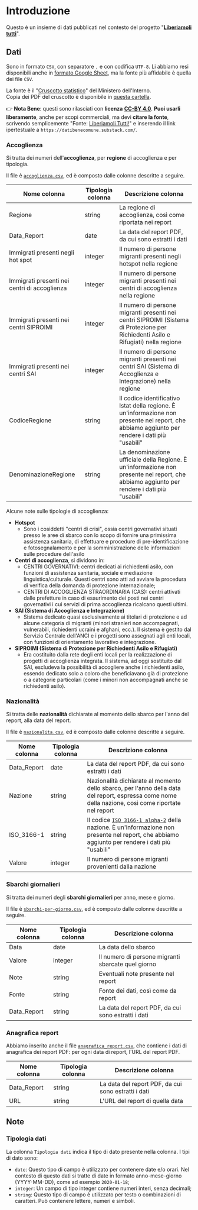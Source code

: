 # Introduzione

Questo è un insieme di dati pubblicati nel contesto del progetto "[**Liberiamoli tutti**](https://datibenecomune.substack.com/about)".

## Dati

Sono in formato `CSV`, con separatore `,` e con codifica `UTF-8`. Li abbiamo resi disponibili anche in [formato Google Sheet](https://docs.google.com/spreadsheets/d/1dNlByw2cMoqGorp4zPN6OULtG_jVRCe5xpl0YdKJxFE/edit?usp=sharing), ma la fonte più affidabile è quella dei file `CSV`.

La fonte è il "[Cruscotto statistico](http://www.libertaciviliimmigrazione.dlci.interno.gov.it/it/documentazione/statistica/cruscotto-statistico-giornaliero)" del Ministero dell'Interno.<br>
Copia dei PDF del cruscotto è disponibile in [questa cartella](https://github.com/ondata/liberiamoli-tutti/tree/main/sbarchi-migranti/rawdata/pdf).

👉 **Nota Bene**: questi sono rilasciati con **licenza** [**CC-BY 4.0**](https://creativecommons.org/licenses/by/4.0/deed.it). **Puoi usarli liberamente**, anche per scopi commerciali, ma devi **citare la fonte**, scrivendo semplicemente "Fonte: [Liberiamoli Tutti!](https://datibenecomune.substack.com/)" e inserendo il link ipertestuale a `https://datibenecomune.substack.com/`.

### Accoglienza

Si tratta dei numeri dell'**accoglienza**, per **regione** di accoglienza e per tipologia.

Il file è [`accoglienza.csv`](https://raw.githubusercontent.com/ondata/liberiamoli-tutti/main/sbarchi-migranti/dati/accoglienza.csv), ed è composto dalle colonne descritte a seguire.

| Nome colonna | Tipologia colonna | Descrizione colonna |
| ---- | ---- | ----------- |
| Regione | string | La regione di accoglienza, così come riportata nei report |
| Data_Report | date | La data del report PDF, da cui sono estratti i dati |
| Immigrati presenti negli hot spot | integer | Il numero di persone migranti presenti negli hotspot nella regione |
| Immigrati presenti nei centri di accoglienza | integer | Il numero di persone migranti presenti nei centri di accoglienza nella regione |
| Immigrati presenti nei centri SIPROIMI | integer | Il numero di persone migranti presenti nei centri SIPROIMI (Sistema di Protezione per Richiedenti Asilo e Rifugiati) nella regione |
| Immigrati presenti nei centri SAI | integer | Il numero di persone migranti presenti nei centri SAI (Sistema di Accoglienza e Integrazione) nella regione |
| CodiceRegione | string | Il codice identificativo Istat della regione. È un'informazione non presente nel report, che abbiamo aggiunto per rendere i dati più "usabili" |
| DenominazioneRegione | string | La denominazione ufficiale della Regione. È un'informazione non presente nel report, che abbiamo aggiunto per rendere i dati più "usabili" |

Alcune note sulle tipologie di accoglienza:

- **Hotspot**
  - Sono i cosiddetti "centri di crisi", ossia centri governativi situati presso le aree di sbarco con lo scopo di fornire una primissima assistenza sanitaria, di effettuare e procedure di pre-identificazione e fotosegnalamento e per la somministrazione delle informazioni sulle procedure dell'asilo
- **Centri di accoglienza**, si dividono in:
  - CENTRI GOVERNATIVI: centri dedicati ai richiedenti asilo, con funzioni di assistenza sanitaria, sociale e mediazione linguistica/culturale. Questi centri sono atti ad avviare la procedura di verifica della domanda di protezione internazionale;
  - CENTRI DI ACCOGLIENZA STRAORDINARIA (CAS): centri attivati dalle prefetture in caso di esaurimento dei posti nei centri governativi i cui servizi di prima accoglienza ricalcano questi ultimi.
- **SAI (Sistema di Accoglienza e Integrazione)**
  - Sistema dedicato quasi esclusivamente ai titolari di protezione e ad alcune categoria di migranti (minori stranieri non accompagnati, vulnerabili, richiedenti ucraini e afghani, ecc.). Il sistema è gestito dal Servizio Centrale dell'ANCI e i progetti sono assegnati agli enti locali, con funzioni di orientamento lavorativo e integrazione.
- **SIPROIMI (Sistema di Protezione per Richiedenti Asilo e Rifugiati)**
  - Era costituito dalla rete degli enti locali per la realizzazione di progetti di accoglienza integrata. Il sistema, ad oggi sostituito dal SAI, escludeva la possibilità di accogliere anche i richiedenti asilo, essendo dedicato solo a coloro che beneficiavano già di protezione o a categorie particolari (come i minori non accompagnati anche se richiedenti asilo).

### Nazionalità

Si tratta delle **nazionalità** dichiarate al momento dello sbarco per l'anno del report, alla data del report.

Il file è [`nazionalita.csv`](https://raw.githubusercontent.com/ondata/liberiamoli-tutti/main/sbarchi-migranti/dati/nazionalita.csv), ed è composto dalle colonne descritte a seguire.

| Nome colonna | Tipologia colonna | Descrizione colonna |
| ---- | ---- | ----------- |
| Data_Report | date | La data del report PDF, da cui sono estratti i dati |
| Nazione | string | Nazionalità dichiarate al momento dello sbarco, per l'anno della data del report, espressa come nome della nazione, così come riportate nel report |
| ISO_3166-1 | string | Il codice [`ISO 3166-1 alpha-2`](https://it.wikipedia.org/wiki/ISO_3166-1_alpha-2) della nazione. È un'informazione non presente nel report, che abbiamo aggiunto per rendere i dati più "usabili" |
| Valore | integer | Il numero di persone migranti provenienti dalla nazione |


### Sbarchi giornalieri

Si tratta dei numeri degli **sbarchi giornalieri** per anno, mese e giorno.

Il file è [`sbarchi-per-giorno.csv`](https://raw.githubusercontent.com/ondata/liberiamoli-tutti/main/sbarchi-migranti/dati/sbarchi-per-giorno.csv), ed è composto dalle colonne descritte a seguire.

| Nome colonna | Tipologia colonna | Descrizione colonna |
| ---- | ---- | ----------- |
| Data | date | La data dello sbarco |
| Valore | integer | Il numero di persone migranti sbarcate quel giorno |
| Note | string | Eventuali note presente nel report |
| Fonte | string | Fonte dei dati, così come da report |
| Data_Report | string | La data del report PDF, da cui sono estratti i dati |

### Anagrafica report

Abbiamo inserito anche il file [`anagrafica_report.csv`](anagrafica_report.csv), che contiene i dati di anagrafica dei report PDF: per ogni data di report, l'URL del report PDF.

| Nome colonna | Tipologia colonna | Descrizione colonna |
| ---- | ---- | ----------- |
| Data_Report | string | La data del report PDF, da cui sono estratti i dati |
| URL | string | L'URL del report di quella data |

## Note

### Tipologia dati

La colonna `Tipologia dati` indica il tipo di dato presente nella colonna. I tipi di dato sono:

- `date`: Questo tipo di campo è utilizzato per contenere date e/o orari. Nel contesto di questo dati si tratte di date in formato anno-mese-giorno (YYYY-MM-DD), come ad esempio `2020-01-18`;
- `integer`: Un campo di tipo integer contiene numeri interi, senza decimali;
- `string`: Questo tipo di campo è utilizzato per testo o combinazioni di caratteri. Può contenere lettere, numeri e simboli.

